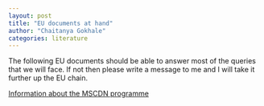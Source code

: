 ```yaml
---
layout: post
title: "EU documents at hand"
author: "Chaitanya Gokhale"
categories: literature
---
```


The following EU documents should be able to answer most of the queries that we will face.
If not then please write a message to me and I will take it further up the EU chain.

<a href="{{ '/assets/documents/MSCDN-2023-2024_en.pdf' | relative_url }}">Information about the MSCDN programme</a>


[^1]: Need to provide hyperlinks
